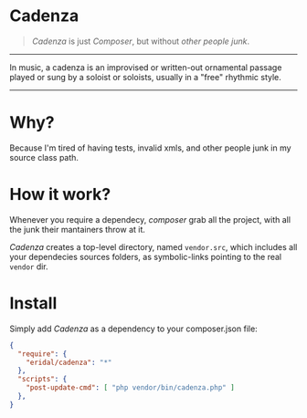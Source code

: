 Cadenza
=======
> *Cadenza* is just *Composer*, but without _other people junk_.

------------
In music, a cadenza is an improvised or written-out ornamental passage played or sung by a soloist or soloists, usually in a "free" rhythmic style.

------------

# Why?
Because I'm tired of having tests, invalid xmls, and other people junk in my source class path.

# How it work?
Whenever you require a dependecy, *composer* grab all the project, with all the junk
their mantainers throw at it.

*Cadenza* creates a top-level directory, named `vendor.src`, which includes all
your dependecies sources folders, as symbolic-links pointing to the real `vendor` dir.

# Install
Simply add *Cadenza* as a dependency to your composer.json file:

```json
{
  "require": {
    "eridal/cadenza": "*"
  },
  "scripts": {
    "post-update-cmd": [ "php vendor/bin/cadenza.php" ]
  },
}
```
